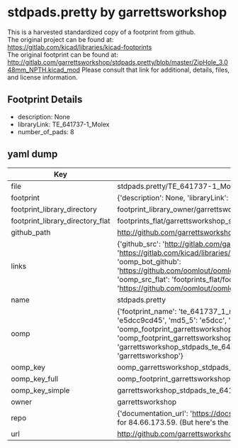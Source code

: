 # stdpads.pretty by garrettsworkshop  
This is a harvested standardized copy of a footprint from github.  
The original project can be found at:  
https://gitlab.com/kicad/libraries/kicad-footprints  
The original footprint can be found at:
http://gitlab.com/garrettsworkshop/stdpads.pretty/blob/master/ZipHole_3.048mm_NPTH.kicad_mod
Please consult that link for additional, details, files, and license information.  
## Footprint Details
* description: None  
* libraryLink: TE_641737-1_Molex  
* number_of_pads: 8  
## yaml dump  
| Key | Value |  
| --- | --- |  
| file | stdpads.pretty/TE_641737-1_Molex.kicad_mod |  
| footprint | {'description': None, 'libraryLink': 'TE_641737-1_Molex', 'number_of_pads': 8} |  
| footprint_library_directory | footprint_library_owner/garrettsworkshop_stdpads.pretty |  
| footprint_library_directory_flat | footprints_flat/garrettsworkshop_stdpads_te_641737_1_molex/working |  
| github_path | http://github.com/garrettsworkshop/stdpads.pretty/blob/master/TE_641737-1_Molex.kicad_mod |  
| links | {'github_src': 'http://gitlab.com/garrettsworkshop/stdpads.pretty/blob/master/ZipHole_3.048mm_NPTH.kicad_mod', 'github_src_repo': 'https://gitlab.com/kicad/libraries/kicad-footprints', 'oomp_bot': 'footprints/garrettsworkshop_stdpads_te_641737_1_molex/working', 'oomp_bot_github': 'https://github.com/oomlout/oomlout_oomp_footprint_bot/tree/main/footprints/garrettsworkshop_stdpads_te_641737_1_molex/working', 'oomp_src_flat': 'footprints_flat/footprints_flat/garrettsworkshop_stdpads_te_641737_1_molex/working', 'oomp_src_flat_github': 'https://github.com/oomlout/oomlout_oomp_footprint_src/tree/main/footprints_flat/garrettsworkshop_stdpads_te_641737_1_molex/working'} |  
| name | stdpads.pretty |  
| oomp | {'footprint_name': 'te_641737_1_molex', 'library_name': 'stdpads', 'md5': 'e5dcc9cd45079d1c4d4b4a729fd604fd', 'md5_10': 'e5dcc9cd45', 'md5_5': 'e5dcc', 'md5_6': 'e5dcc9', 'oomp_key': 'oomp_garrettsworkshop_stdpads_te_641737_1_molex', 'oomp_key_extra': 'oomp_footprint_garrettsworkshop_stdpads_te_641737_1_molex', 'oomp_key_full': 'oomp_footprint_garrettsworkshop_stdpads_te_641737_1_molex_e5dcc9', 'oomp_key_simple': 'garrettsworkshop_stdpads_te_641737_1_molex', 'original_filename': 'stdpads.pretty/TE_641737-1_Molex.kicad_mod', 'owner_name': 'garrettsworkshop'} |  
| oomp_key | oomp_garrettsworkshop_stdpads_te_641737_1_molex |  
| oomp_key_full | oomp_footprint_garrettsworkshop_stdpads_te_641737_1_molex |  
| oomp_key_simple | garrettsworkshop_stdpads_te_641737_1_molex |  
| owner | garrettsworkshop |  
| repo | {'documentation_url': 'https://docs.github.com/rest/overview/resources-in-the-rest-api#rate-limiting', 'message': "API rate limit exceeded for 84.66.173.59. (But here's the good news: Authenticated requests get a higher rate limit. Check out the documentation for more details.)"} |  
| url | http://github.com/garrettsworkshop/stdpads.pretty |  

